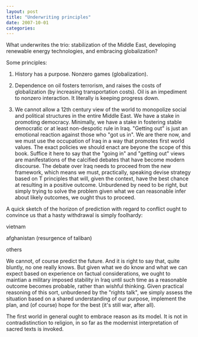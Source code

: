 ```yaml
---
layout: post
title: "Underwriting principles"
date: 2007-10-01
categories: 
---
```


What underwrites the trio: stabilization of the Middle East, developing
renewable energy technologies, and embracing globalization? 

Some principles: 

1. History has a purpose. Nonzero games (globalization). 

2. Dependence on oil fosters terrorism, and raises the costs of globalization
(by increasing transportation costs). Oil is an impediment to nonzero
interaction. It literally is keeping progress down. 

3. We cannot allow a 12th century view of the world to monopolize social and
political structures in the entire Middle East. We have a stake in promoting
democracy. Minimally, we have a stake in fostering stable democratic or at least
non-despotic rule in Iraq. "Getting out" is just an emotional reaction against
those who "got us in". We are there now, and we must use the occupation of Iraq
in a way that promotes first world values. The exact policies we should enact
are beyone the scope of this book. Suffice it here to say that the "going in"
and "getting out" views are manifestations of the calcified debates that have
become modern discourse. The debate over Iraq needs to proceed from the new
framework, which means we must, practically, speaking devise strategy based on T
principles that will, given the context, have the best chance at resulting in a
positive outcome. Unburdened by need to be right, but simply trying to solve
the problem given what we can reasonable infer about likely outcomes, we ought
thus to proceed. 

A quick sketch of the horizon of prediction with regard to conflict ought to
convince us that a hasty withdrawal is simply foolhardy: 

vietnam 

afghanistan (resurgence of taliban) 

others 

We cannot, of course predict the future. And it is right to say that, quite
bluntly, no one really knows. But given what we do know and what we can expect
based on experience on factual considerations, we ought to maintian a military
imposed stability in Iraq until such time as a reasonable outcome becomes
probable, rather than wishful thinking. Given practical reasoning of this sort,
unburdened by the "rights talk", we simply assess the situation based on a
shared understanding of our purpose, implement the plan, and (of course) hope
for the best (it's still war, after all). 

The first world in general ought to embrace reason as its model. It is not in
contradistinction to religion, in so far as the modernist interpretation of
sacred texts is invoked.